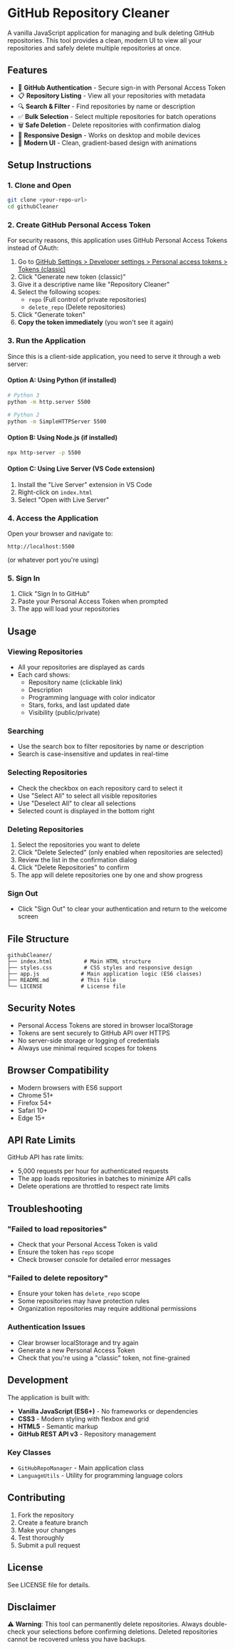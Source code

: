 # GitHub Repository Cleaner

A vanilla JavaScript application for managing and bulk deleting GitHub repositories. This tool provides a clean, modern UI to view all your repositories and safely delete multiple repositories at once.

## Features

- 🔐 **GitHub Authentication** - Secure sign-in with Personal Access Token
- 📋 **Repository Listing** - View all your repositories with metadata
- 🔍 **Search & Filter** - Find repositories by name or description
- ✅ **Bulk Selection** - Select multiple repositories for batch operations
- 🗑️ **Safe Deletion** - Delete repositories with confirmation dialog
- 📱 **Responsive Design** - Works on desktop and mobile devices
- 🎨 **Modern UI** - Clean, gradient-based design with animations

## Setup Instructions

### 1. Clone and Open
```bash
git clone <your-repo-url>
cd githubCleaner
```

### 2. Create GitHub Personal Access Token

For security reasons, this application uses GitHub Personal Access Tokens instead of OAuth:

1. Go to [GitHub Settings > Developer settings > Personal access tokens > Tokens (classic)](https://github.com/settings/tokens)
2. Click "Generate new token (classic)"
3. Give it a descriptive name like "Repository Cleaner"
4. Select the following scopes:
   - `repo` (Full control of private repositories)
   - `delete_repo` (Delete repositories)
5. Click "Generate token"
6. **Copy the token immediately** (you won't see it again)

### 3. Run the Application

Since this is a client-side application, you need to serve it through a web server:

#### Option A: Using Python (if installed)
```bash
# Python 3
python -m http.server 5500

# Python 2
python -m SimpleHTTPServer 5500
```

#### Option B: Using Node.js (if installed)
```bash
npx http-server -p 5500
```

#### Option C: Using Live Server (VS Code extension)
1. Install the "Live Server" extension in VS Code
2. Right-click on `index.html`
3. Select "Open with Live Server"

### 4. Access the Application

Open your browser and navigate to:
```
http://localhost:5500
```
(or whatever port you're using)

### 5. Sign In

1. Click "Sign In to GitHub"
2. Paste your Personal Access Token when prompted
3. The app will load your repositories

## Usage

### Viewing Repositories
- All your repositories are displayed as cards
- Each card shows:
  - Repository name (clickable link)
  - Description
  - Programming language with color indicator
  - Stars, forks, and last updated date
  - Visibility (public/private)

### Searching
- Use the search box to filter repositories by name or description
- Search is case-insensitive and updates in real-time

### Selecting Repositories
- Check the checkbox on each repository card to select it
- Use "Select All" to select all visible repositories
- Use "Deselect All" to clear all selections
- Selected count is displayed in the bottom right

### Deleting Repositories
1. Select the repositories you want to delete
2. Click "Delete Selected" (only enabled when repositories are selected)
3. Review the list in the confirmation dialog
4. Click "Delete Repositories" to confirm
5. The app will delete repositories one by one and show progress

### Sign Out
- Click "Sign Out" to clear your authentication and return to the welcome screen

## File Structure

```
githubCleaner/
├── index.html          # Main HTML structure
├── styles.css          # CSS styles and responsive design
├── app.js             # Main application logic (ES6 classes)
├── README.md          # This file
└── LICENSE            # License file
```

## Security Notes

- Personal Access Tokens are stored in browser localStorage
- Tokens are sent securely to GitHub API over HTTPS
- No server-side storage or logging of credentials
- Always use minimal required scopes for tokens

## Browser Compatibility

- Modern browsers with ES6 support
- Chrome 51+
- Firefox 54+
- Safari 10+
- Edge 15+

## API Rate Limits

GitHub API has rate limits:
- 5,000 requests per hour for authenticated requests
- The app loads repositories in batches to minimize API calls
- Delete operations are throttled to respect rate limits

## Troubleshooting

### "Failed to load repositories"
- Check that your Personal Access Token is valid
- Ensure the token has `repo` scope
- Check browser console for detailed error messages

### "Failed to delete repository"
- Ensure your token has `delete_repo` scope
- Some repositories may have protection rules
- Organization repositories may require additional permissions

### Authentication Issues
- Clear browser localStorage and try again
- Generate a new Personal Access Token
- Check that you're using a "classic" token, not fine-grained

## Development

The application is built with:
- **Vanilla JavaScript (ES6+)** - No frameworks or dependencies
- **CSS3** - Modern styling with flexbox and grid
- **HTML5** - Semantic markup
- **GitHub REST API v3** - Repository management

### Key Classes

- `GitHubRepoManager` - Main application class
- `LanguageUtils` - Utility for programming language colors

## Contributing

1. Fork the repository
2. Create a feature branch
3. Make your changes
4. Test thoroughly
5. Submit a pull request

## License

See LICENSE file for details.

## Disclaimer

⚠️ **Warning**: This tool can permanently delete repositories. Always double-check your selections before confirming deletions. Deleted repositories cannot be recovered unless you have backups.
